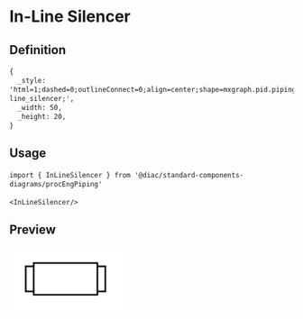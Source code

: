 # In-Line Silencer

## Definition

```
{
  _style: 'html=1;dashed=0;outlineConnect=0;align=center;shape=mxgraph.pid.piping.in-line_silencer;',
  _width: 50,
  _height: 20,
}
```

## Usage

```
import { InLineSilencer } from '@diac/standard-components-diagrams/procEngPiping'

<InLineSilencer/>
```

## Preview

<img src="./in-line-silencer.png" width="200"/>
